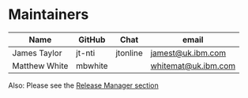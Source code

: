 Maintainers
===========

| Name                      | GitHub           | Chat           | email                               |
|---------------------------|------------------|----------------|-------------------------------------|
| James Taylor              | jt-nti           | jtonline       | jamest@uk.ibm.com                   |
| Matthew White             | mbwhite          |                | whitemat@uk.ibm.com                 |

Also: Please see the [Release Manager section](https://github.com/hyperledger/fabric/blob/main/MAINTAINERS.md)
